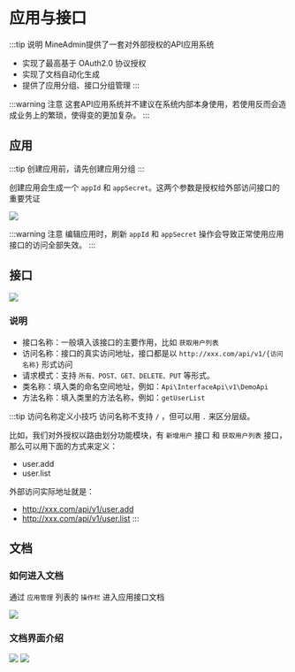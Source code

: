 # 应用与接口

:::tip 说明
MineAdmin提供了一套对外部授权的API应用系统

- 实现了最高基于 OAuth2.0 协议授权
- 实现了文档自动化生成
- 提供了应用分组、接口分组管理
:::

:::warning 注意
这套API应用系统并不建议在系统内部本身使用，若使用反而会造成业务上的繁琐，使得变的更加复杂。
:::

## 应用
:::tip
创建应用前，请先创建应用分组
:::

创建应用会生成一个 `appId` 和 `appSecret`。这两个参数是授权给外部访问接口的重要凭证

<img src="https://s1.ax1x.com/2022/09/28/xmVa5R.png" />

:::warning 注意
编辑应用时，刷新 `appId` 和 `appSecret` 操作会导致正常使用应用接口的访问全部失效。
:::

## 接口
<img src="https://s1.ax1x.com/2022/09/28/xmZSMT.png" />

### 说明
- 接口名称：一般填入该接口的主要作用，比如 `获取用户列表`
- 访问名称：接口的真实访问地址，接口都是以 `http://xxx.com/api/v1/{访问名称}` 形式访问
- 请求模式：支持 `所有、POST、GET、DELETE、PUT` 等形式。
- 类名称：填入类的命名空间地址，例如：`Api\InterfaceApi\v1\DemoApi`
- 方法名称：填入类里的方法名称，例如：`getUserList`

:::tip 访问名称定义小技巧
访问名称不支持 `/` ，但可以用 `.` 来区分层级。

比如，我们对外授权以路由划分功能模块，有 `新增用户` 接口 和 `获取用户列表` 接口，那么可以用下面的方式来定义：
- user.add
- user.list

外部访问实际地址就是：
- http://xxx.com/api/v1/user.add
- http://xxx.com/api/v1/user.list
:::

## 文档

### 如何进入文档
通过 `应用管理` 列表的 `操作栏` 进入应用接口文档

<img src="https://s1.ax1x.com/2022/09/28/xmmqde.png" />

### 文档界面介绍

<img src="https://s1.ax1x.com/2022/10/02/xMYGee.png" />

<img src="https://s1.ax1x.com/2022/10/02/xMYNFA.png" />